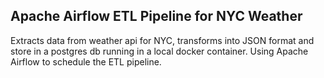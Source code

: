 ## Apache Airflow ETL Pipeline for NYC Weather
Extracts data from weather api for NYC, transforms into JSON format and store in a postgres db running in a local docker container.
Using Apache Airflow to schedule the ETL pipeline.
